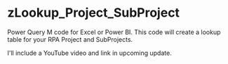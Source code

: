 # zLookup_Project_SubProject
Power Query M code for Excel or Power BI. This code will create a lookup table for your RPA Project and SubProjects.

I'll include a YouTube video and link in upcoming update.
